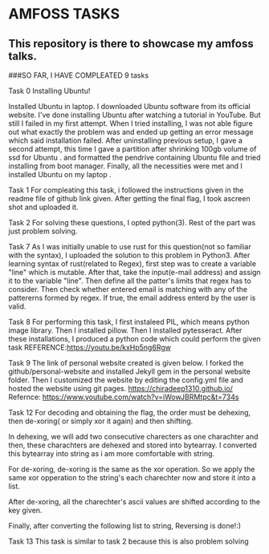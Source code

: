 # AMFOSS TASKS
## This repository is there to showcase my amfoss talks.
###SO FAR, I HAVE COMPLEATED 9 tasks

Task 0
Installing Ubuntu!

Installed Ubuntu in laptop. I downloaded Ubuntu software from its official website. I've done installing Ubuntu after watching a tutorial in YouTube. But still I failed in my first attempt. When I tried installing, I was not able figure out what exactly the problem was and ended up getting an error message which said installation failed. After uninstalling previous setup, I gave a second attempt, this time I gave a partition after shrinking 100gb volume of ssd for Ubuntu . and formatted the pendrive containing Ubuntu file and tried installing from boot manager. Finally, all the necessities were met and I installed Ubuntu on my laptop .

Task 1
For compleating this task, i followed the instructions given in the readme file of github link given. After getting the final flag, I took ascreen shot and uploaded it.

Task 2
For solving these questions, I opted python(3). Rest of the part was just problem solving.

Task 7
As I was initially unable to use rust for this question(not so familiar with the syntax), I uploaded the solution to this problem in Python3. After learning syntax of rust(related to Regex), first step was to create a variable "line" which is mutable. After that, take the input(e-mail address) and assign it to the variable "line". Then define all the patter's limits that regex has to consider. Then check whether entered email is matching with any of the pattererns formed by regex. If true, the email address enterd by the user is valid.

Task 8
For performing this task, I first instaleed PIL, which means python image library. Then I installed pillow. Then I installed pytesseract. After these installations, I produced a python code which could perform the given task REFERENCE:https://youtu.be/kxHp5ng6Rgw

Task 9
The link of personal website created is given below. I forked the github/personal-website and installed Jekyll gem in the personal website folder. Then I customized the website by editing the config.yml file and hosted the website using git pages. https://chiradeep1310.github.io/ Refernce: https://www.youtube.com/watch?v=iWowJBRMtpc&t=734s

Task 12
For decoding and obtaining the flag, the order must be dehexing, then de-xoring( or simply xor it again) and then shifting.

In dehexing, we will add two consecutive charecters as one charachter and then, these charachters are dehexed and stored into bytearray. I converted this bytearray into string as i am more comfortable with string.

For de-xoring, de-xoring is the same as the xor operation. So we apply the same xor opperation to the string's each charechter now and store it into a list.

After de-xoring, all the charechter's ascii values are shifted according to the key given.

Finally, after converting the following list to string, Reversing is done!:)

Task 13
This task is similar to task 2 because this is also problem solving
